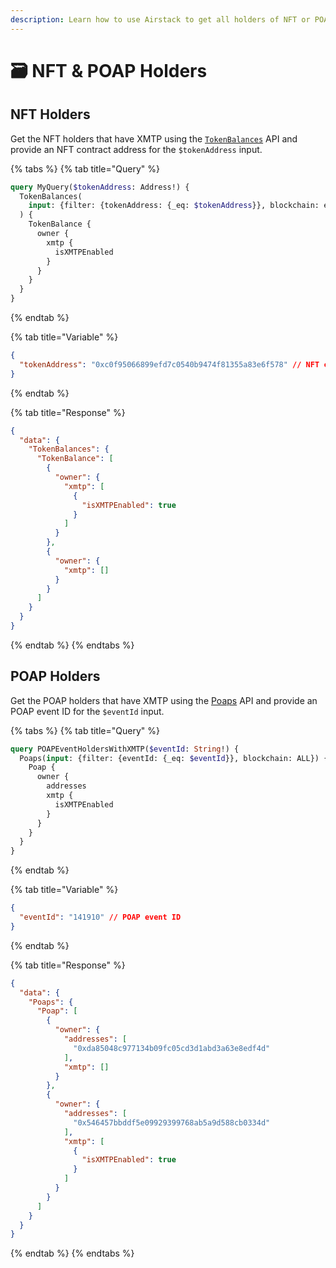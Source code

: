 ```yaml
---
description: Learn how to use Airstack to get all holders of NFT or POAP that has XMTP.
---
```


# 🗃 NFT & POAP Holders

## NFT Holders

Get the NFT holders that have XMTP using the [`TokenBalances`](../../api-references/api-reference/tokenbalances-api/) API and provide an NFT contract address for the `$tokenAddress` input.

{% tabs %}
{% tab title="Query" %}
```graphql
query MyQuery($tokenAddress: Address!) {
  TokenBalances(
    input: {filter: {tokenAddress: {_eq: $tokenAddress}}, blockchain: ethereum}
  ) {
    TokenBalance {
      owner {
        xmtp {
          isXMTPEnabled
        }
      }
    }
  }
}
```
{% endtab %}

{% tab title="Variable" %}
```json
{
  "tokenAddress": "0xc0f95066899efd7c0540b9474f81355a83e6f578" // NFT collection address
}
```
{% endtab %}

{% tab title="Response" %}
```json
{
  "data": {
    "TokenBalances": {
      "TokenBalance": [
        {
          "owner": {
            "xmtp": [
              {
                "isXMTPEnabled": true
              }
            ]
          }
        },
        {
          "owner": {
            "xmtp": []
          }
        }
      ]
    }
  }
}
```
{% endtab %}
{% endtabs %}

## POAP Holders

Get the POAP holders that have XMTP using the [Poaps](../../api-references/api-reference/poaps-api/) API and provide an POAP event ID for the `$eventId` input.

{% tabs %}
{% tab title="Query" %}
```graphql
query POAPEventHoldersWithXMTP($eventId: String!) {
  Poaps(input: {filter: {eventId: {_eq: $eventId}}, blockchain: ALL}) {
    Poap {
      owner {
        addresses
        xmtp {
          isXMTPEnabled
        }
      }
    }
  }
}
```
{% endtab %}

{% tab title="Variable" %}
```json
{
  "eventId": "141910" // POAP event ID
}
```
{% endtab %}

{% tab title="Response" %}
```json
{
  "data": {
    "Poaps": {
      "Poap": [
        {
          "owner": {
            "addresses": [
              "0xda85048c977134b09fc05cd3d1abd3a63e8edf4d"
            ],
            "xmtp": []
          }
        },
        {
          "owner": {
            "addresses": [
              "0x546457bbddf5e09929399768ab5a9d588cb0334d"
            ],
            "xmtp": [
              {
                "isXMTPEnabled": true
              }
            ]
          }
        }
      ]
    }
  }
}
```
{% endtab %}
{% endtabs %}
